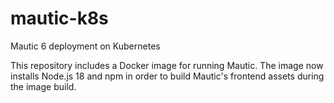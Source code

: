 # mautic-k8s
Mautic 6 deployment on Kubernetes

This repository includes a Docker image for running Mautic. The image now
installs Node.js 18 and npm in order to build Mautic's frontend assets during the
image build.
